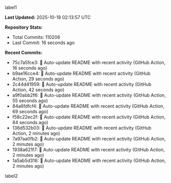 
label1 
<!-- ACTIVITY_START -->
**Last Updated:** 2025-10-18 02:13:57 UTC

**Repository Stats:**
- Total Commits: 110206
- Last Commit: 16 seconds ago

**Recent Commits:**
- 75c7a5fce3: 🤖 Auto-update README with recent activity (GitHub Action, 16 seconds ago)
- b9ae16cce4: 🤖 Auto-update README with recent activity (GitHub Action, 29 seconds ago)
- 2c44d41959: 🤖 Auto-update README with recent activity (GitHub Action, 42 seconds ago)
- a9f0abb2f6: 🤖 Auto-update README with recent activity (GitHub Action, 55 seconds ago)
- 84a6fdfcf4: 🤖 Auto-update README with recent activity (GitHub Action, 69 seconds ago)
- f58c22ec2f: 🤖 Auto-update README with recent activity (GitHub Action, 84 seconds ago)
- 136d532b03: 🤖 Auto-update README with recent activity (GitHub Action, 2 minutes ago)
- 7a97aa0fb2: 🤖 Auto-update README with recent activity (GitHub Action, 2 minutes ago)
- 1938a621f7: 🤖 Auto-update README with recent activity (GitHub Action, 2 minutes ago)
- 1a5ab5d316: 🤖 Auto-update README with recent activity (GitHub Action, 2 minutes ago)
<!-- ACTIVITY_END -->

label2
